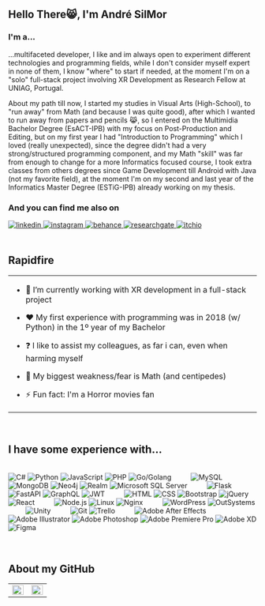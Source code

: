 ## Hello There😸, I'm André SilMor  


### I'm a... 
...multifaceted developer, I like and im always open to experiment different technologies and programming fields, while I don't consider myself expert in none of them, I know "where" to start if needed, at the moment I'm on a "solo" full-stack project involving XR Development as Research Fellow at UNIAG, Portugal.

About my path till now, I started my studies in Visual Arts (High-School), to "run away" from Math (and because I was quite good), after which I wanted to run away from papers and pencils 😹, so I entered on the Multimidia Bachelor Degree (EsACT-IPB) with my focus on Post-Production and Editing, but on my first year I had "Introduction to Programming" which I loved (really unexpected), since the degree didn't had a very strong/structured programming component, and my Math "skill" was far from enough to change for a more Informatics focused course, I took extra classes from others degrees since Game Development till Android with Java (not my favorite field), at the moment I'm on my second and last year of the Informatics Master Degree (ESTiG-IPB) already working on my thesis.


### And you can find me also on

<a href="https://linkedin.com/in/andresilmor" target="_blank">
<img src=https://img.shields.io/badge/linkedin-%231E77B5.svg?&style=for-the-badge&logo=linkedin&logoColor=white alt=linkedin style="margin-bottom: 5px;" />
</a>
<a href="https://instagram.com/andresilmor" target="_blank">
<img src=https://img.shields.io/badge/instagram-%23000000.svg?&style=for-the-badge&logo=instagram&logoColor=white alt=instagram style="margin-bottom: 5px;" />
</a>
<a href="https://www.behance.net/andresilmor" target="_blank">
<img src=https://img.shields.io/badge/behance-%23191919.svg?&style=for-the-badge&logo=behance&logoColor=white alt=behance style="margin-bottom: 5px;" />
</a>  
<a href="https://www.researchgate.net/profile/Andre-Moreira-28" target="_blank">
<img src=https://img.shields.io/badge/ResearchGate-00CCBB?style=for-the-badge&logo=ResearchGate&logoColor=white alt=researchgate style="margin-bottom: 5px;" />
</a>  
<a href="https://drowearl.itch.io/" target="_blank">
<img src=https://img.shields.io/badge/Itch-%23FF0B34.svg?style=for-the-badge&logo=Itch.io&logoColor=white alt=itchio style="margin-bottom: 5px;" />
</a> 
  

<br/>  
<br/>  


## Rapidfire  
<table><tr><td valign="top" width="100%">

- 🔭 I’m currently working with XR development in a full-stack project
  

- ❤️ My first experience with programming was in 2018 (w/ Python) in the 1º year of my Bachelor  
  

- ❓ I like to assist my colleagues, as far i can, even when harming myself  
  

- 👻 My biggest weakness/fear is Math (and centipedes)  
  

- ⚡ Fun fact: I'm a Horror movies fan  




</td></tr></table>  

<br/>  


## I have some experience with...  
 <!--- https://ileriayo.github.io/markdown-badges/ --->

  <br/>
  <div text-align="justify">
    <img alt="C#" src="https://img.shields.io/badge/C%23-239120?style=for-the-badge&logo=c-sharp&logoColor=white" />
    <img alt="Python" src="https://img.shields.io/badge/python-3670A0?style=for-the-badge&logo=python&logoColor=ffdd54" />
    <img alt="JavaScript" src="https://img.shields.io/badge/JavaScript-323330?style=for-the-badge&logo=javascript&logoColor=F7DF1E" />
    <img alt="PHP" src="https://img.shields.io/badge/PHP-777BB4?style=for-the-badge&logo=php&logoColor=white" />
    <img alt="Go/Golang" src="https://img.shields.io/badge/go-%2300ADD8.svg?style=for-the-badge&logo=go&logoColor=white" />
    &nbsp;&nbsp;&nbsp;&nbsp;&nbsp;&nbsp;&nbsp;&nbsp;
    <img alt="MySQL" src="https://img.shields.io/badge/MySQL-00000F?style=for-the-badge&logo=mysql&logoColor=white" />
    <img alt="MongoDB" src="https://img.shields.io/badge/MongoDB-4EA94B?style=for-the-badge&logo=mongodb&logoColor=white" />
    <img alt="Neo4j" src="https://img.shields.io/badge/Neo4j-008CC1?style=for-the-badge&logo=neo4j&logoColor=white" />
    <img alt="Realm" src="https://img.shields.io/badge/Realm-39477F?style=for-the-badge&logo=realm&logoColor=white" />
    <img alt="Microsoft SQL Server" src="https://img.shields.io/badge/Microsoft_SQL_Server-CC2927?style=for-the-badge&logo=microsoft-sql-server&logoColor=white" />
    &nbsp;&nbsp;&nbsp;&nbsp;&nbsp;&nbsp;&nbsp;&nbsp;
    <img alt="Flask" src="https://img.shields.io/badge/Flask-000000?style=for-the-badge&logo=flask&logoColor=white" /> 
    <img alt="FastAPI" src="https://img.shields.io/badge/FastAPI-005571?style=for-the-badge&logo=fastapi" />
    <img alt="GraphQL" src="https://img.shields.io/badge/-GraphQL-E10098?style=for-the-badge&logo=graphql&logoColor=white" />
    <img alt="JWT" src="https://img.shields.io/badge/JWT-black?style=for-the-badge&logo=JSON%20web%20tokens" />
    &nbsp;&nbsp;&nbsp;&nbsp;&nbsp;&nbsp;&nbsp;&nbsp;
    <img alt="HTML" src="https://img.shields.io/badge/HTML5-E34F26?style=for-the-badge&logo=html5&logoColor=white" />
    <img alt="CSS" src="https://img.shields.io/badge/CSS3-1572B6?style=for-the-badge&logo=css3&logoColor=white" />
    <img alt="Bootstrap" src="https://img.shields.io/badge/Bootstrap-563D7C?style=for-the-badge&logo=bootstrap&logoColor=white" />
    <img alt="jQuery" src="https://img.shields.io/badge/jQuery-0769AD?style=for-the-badge&logo=jquery&logoColor=white" />
    <img alt="React" src="https://img.shields.io/badge/React-20232A?style=for-the-badge&logo=react&logoColor=61DAFB" />
    &nbsp;&nbsp;&nbsp;&nbsp;&nbsp;&nbsp;&nbsp;&nbsp;
    <img alt="Node.js" src="https://img.shields.io/badge/node.js-6DA55F?style=for-the-badge&logo=node.js&logoColor=white" />
    <img alt="Linux" src="https://img.shields.io/badge/Linux-E34F26?style=for-the-badge&logo=linux&logoColor=black" />
    <img alt="Nginx" src="https://img.shields.io/badge/Nginx-009639?style=for-the-badge&logo=nginx&logoColor=white" />
    &nbsp;&nbsp;&nbsp;&nbsp;&nbsp;&nbsp;&nbsp;&nbsp;
    <img alt="WordPress" src="https://img.shields.io/badge/WordPress-%23117AC9.svg?style=for-the-badge&logo=WordPress&logoColor=white" />
    <img alt="OutSystems" src="https://img.shields.io/badge/OutSystems-F80000?style=for-the-badge&logo=OutSystems&logoColor=white" />
    &nbsp;&nbsp;&nbsp;&nbsp;&nbsp;&nbsp;&nbsp;&nbsp;
    <img alt="Unity" src="https://img.shields.io/badge/unity-%23000000.svg?style=for-the-badge&logo=unity&logoColor=white" />
    &nbsp;&nbsp;&nbsp;&nbsp;&nbsp;&nbsp;&nbsp;&nbsp;
    <img alt="Git" src="https://img.shields.io/badge/Git-E34F26?style=for-the-badge&logo=git&logoColor=white" />
    <img alt="Trello" src="https://img.shields.io/badge/Trello-%23026AA7.svg?style=for-the-badge&logo=Trello&logoColor=white" />
    &nbsp;&nbsp;&nbsp;&nbsp;&nbsp;&nbsp;&nbsp;&nbsp;
    <img alt="Adobe After Effects" src="https://img.shields.io/badge/Adobe%20After%20Effects-9999FF.svg?style=for-the-badge&logo=Adobe%20After%20Effects&logoColor=white" />
    <img alt="Adobe Illustrator" src="https://img.shields.io/badge/adobe%20illustrator-%23FF9A00.svg?style=for-the-badge&logo=adobe%20illustrator&logoColor=white" />
    <img alt="Adobe Photoshop" src="https://img.shields.io/badge/adobe%20photoshop-%2331A8FF.svg?style=for-the-badge&logo=adobe%20photoshop&logoColor=white" />
    <img alt="Adobe Premiere Pro" src="https://img.shields.io/badge/Adobe%20Premiere%20Pro-9999FF.svg?style=for-the-badge&logo=Adobe%20Premiere%20Pro&logoColor=white" />
    <img alt="Adobe XD" src="https://img.shields.io/badge/Adobe%20XD-470137?style=for-the-badge&logo=Adobe%20XD&logoColor=#FF61F6" />
    <img alt="Figma" src="https://img.shields.io/badge/figma-%23F24E1E.svg?style=for-the-badge&logo=figma&logoColor=white" />
  </div>
   <br/>

<br/>  


## About my GitHub
<table><tr><td valign="top" width="50%">

<img src="https://github-readme-stats.vercel.app/api?username=andresilmor&show_icons=true&count_private=true&hide_border=true&theme=dracula" align="left" style="width: 100%" />

</td><td valign="top" width="50%">

<img src="https://github-readme-stats.vercel.app/api/top-langs/?username=andresilmor&hide_border=true&layout=compact&theme=dracula" align="left" style="width: 100%" />

</td></tr></table>  

<br/>  

  

<br/>  


<br />
